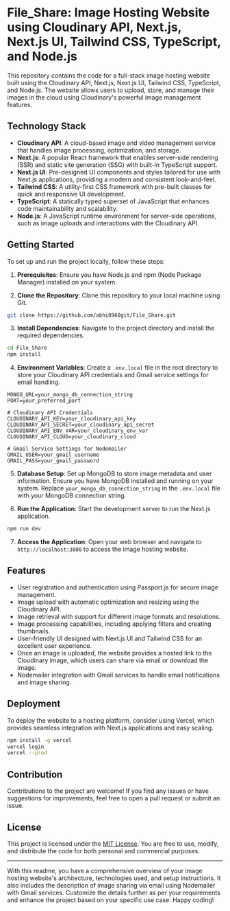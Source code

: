 # File_Share: Image Hosting Website using Cloudinary API, Next.js, Next.js UI, Tailwind CSS, TypeScript, and Node.js

This repository contains the code for a full-stack image hosting website built using the Cloudinary API, Next.js, Next.js UI, Tailwind CSS, TypeScript, and Node.js. The website allows users to upload, store, and manage their images in the cloud using Cloudinary's powerful image management features.

## Technology Stack

- **Cloudinary API**: A cloud-based image and video management service that handles image processing, optimization, and storage.
- **Next.js**: A popular React framework that enables server-side rendering (SSR) and static site generation (SSG) with built-in TypeScript support.
- **Next.js UI**: Pre-designed UI components and styles tailored for use with Next.js applications, providing a modern and consistent look-and-feel.
- **Tailwind CSS**: A utility-first CSS framework with pre-built classes for quick and responsive UI development.
- **TypeScript**: A statically typed superset of JavaScript that enhances code maintainability and scalability.
- **Node.js**: A JavaScript runtime environment for server-side operations, such as image uploads and interactions with the Cloudinary API.

## Getting Started

To set up and run the project locally, follow these steps:

1. **Prerequisites**: Ensure you have Node.js and npm (Node Package Manager) installed on your system.

2. **Clone the Repository**: Clone this repository to your local machine using Git.

```bash
git clone https://github.com/abhi8960git/File_Share.git
```

3. **Install Dependencies**: Navigate to the project directory and install the required dependencies.

```bash
cd File_Share
npm install
```

4. **Environment Variables**: Create a `.env.local` file in the root directory to store your Cloudinary API credentials and Gmail service settings for email handling.

```plaintext
MONGO_URL=your_mongo_db_connection_string
PORT=your_preferred_port

# Cloudinary API Credentials
CLOUDINARY_API_KEY=your_cloudinary_api_key
CLOUDINARY_API_SECRET=your_cloudinary_api_secret
CLOUDINARY_API_ENV_VAR=your_cloudinary_env_var
CLOUDINARY_API_CLOUD=your_cloudinary_cloud

# Gmail Service Settings for Nodemailer
GMAIL_USER=your_gmail_username
GMAIL_PASS=your_gmail_password
```

5. **Database Setup**: Set up MongoDB to store image metadata and user information. Ensure you have MongoDB installed and running on your system. Replace `your_mongo_db_connection_string` in the `.env.local` file with your MongoDB connection string.

6. **Run the Application**: Start the development server to run the Next.js application.

```bash
npm run dev
```

7. **Access the Application**: Open your web browser and navigate to `http://localhost:3000` to access the image hosting website.

## Features

- User registration and authentication using Passport.js for secure image management.
- Image upload with automatic optimization and resizing using the Cloudinary API.
- Image retrieval with support for different image formats and resolutions.
- Image processing capabilities, including applying filters and creating thumbnails.
- User-friendly UI designed with Next.js UI and Tailwind CSS for an excellent user experience.
- Once an image is uploaded, the website provides a hosted link to the Cloudinary image, which users can share via email or download the image.
- Nodemailer integration with Gmail services to handle email notifications and image sharing.

## Deployment

To deploy the website to a hosting platform, consider using Vercel, which provides seamless integration with Next.js applications and easy scaling.

```bash
npm install -g vercel
vercel login
vercel --prod
```

## Contribution

Contributions to the project are welcome! If you find any issues or have suggestions for improvements, feel free to open a pull request or submit an issue.

## License

This project is licensed under the [MIT License](LICENSE). You are free to use, modify, and distribute the code for both personal and commercial purposes.

---

With this readme, you have a comprehensive overview of your image hosting website's architecture, technologies used, and setup instructions. It also includes the description of image sharing via email using Nodemailer with Gmail services. Customize the details further as per your requirements and enhance the project based on your specific use case. Happy coding!
